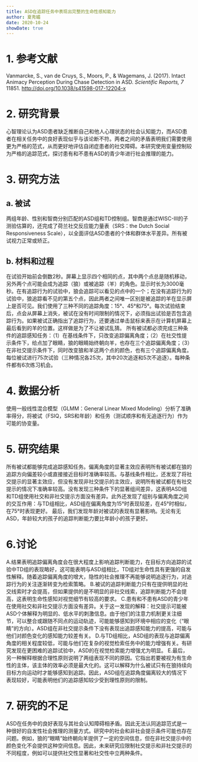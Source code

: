 ```yaml
---
title: ASD在追踪任务中表现出完整的生命性感知能力
author: 夏秀媚
date: 2020-10-24
showDate: true
---
```

# 1. 参考文献
Vanmarcke, S., van de Cruys, S., Moors, P., & Wagemans, J. (2017). Intact Animacy Perception During Chase Detection in ASD. *Scientific Reports, 7* 11851. http://doi.org/10.1038/s41598-017-12204-x
# 2. 研究背景
心智理论认为ASD患者缺乏推断自己和他人心理状态的社会认知能力，而ASD患者在相关任务中的良好表现似乎与该论断不符。两者之间的矛盾表明我们需要使用更为严格的范式，从而更好地评估自闭症患者的社交障碍。本研究使用变量控制较为严格的追踪范式，探讨患有和不患有ASD的青少年进行社会推理的能力。
# 3. 研究方法
## a. 被试
两组年龄、性别和智商分别匹配的ASD组和TD控制组。智商是通过WISC-III的子测验估算的，还完成了荷兰社交反应能力量表（SRS：the Dutch Social Responsiveness Scale），以全面评估ASD患者的个体和群体水平差异。所有被试视力正常或矫正。
## b. 材料和过程
在试验开始前会倒数2秒。屏幕上显示四个相同的点，其中两个点总是随机移动，另外两个点可能会成为追踪（狼）或被追踪（羊）的角色。显示时长为3000毫秒。在有追踪行为的试验中，狼会追踪可以看见的点中的一个；在没有追踪行为的试验中，狼追踪看不见的第五个点，因此两者之间唯一区别是被追踪的羊在显示屏上是否可见。我们使用了三种不同的追踪角度：15°、45°和75°。每次试验结束后，点会从屏幕上消失，被试在没有时间限制的情况下，必须指出试验是否包含追踪行为。如果被试正确指出了追踪行为，还要通过单击鼠标来表示在计算机屏幕上最后看到的羊的位置。这样做是为了不让被试乱猜。
所有被试都必须完成三种条件的追踪感知任务：（1）在基线条件下，只改变追踪偏离角度；（2）在社交性提示条件下，给点加了眼睛，狼的眼睛始终朝向羊，也存在三个追踪偏离角度；（3）在非社交提示条件下，同时改变狼和羊这两个点的颜色，也有三个追踪偏离角度。每位被试进行75次试验（三种情况各25次，其中20次追逐和5次不追逐）。每种条件都有6次练习机会。
# 4. 数据分析
使用一般线性混合模型（GLMM：General Linear Mixed Modeling）分析了准确率得分，将被试（FSIQ，SRS和年龄）和任务（测试顺序和有无追逐行为）作为可能的协变量。
# 5. 研究结果
所有被试都能够完成追踪感知任务。偏离角度的显著主效应表明所有被试都在狼的追踪方向偏差较小或直接接近目标时准确率较高。与基线条件相比，还发现了将社交提示的显著主效应，但没有发现非社交提示的主效应，说明所有被试都在有社交提示的情况下准确率较高。没有发现三种条件下的显著组间差异，这表明ASD组和TD组使用社交和非社交提示方面没有差异。此外还发现了组别与偏离角度之间的交互作用：与TD组相比，ASD组在偏离角度为15°时表现较差，在45°时相似，在75°时表现更好。
最后，我们发现年龄对被试的表现有显著影响。无论有无ASD，年龄较大的孩子的追踪判断能力要比年龄小的孩子更好。
# 6.讨论
A.结果表明追踪偏离角度会在很大程度上影响追踪判断能力，在目标方向追踪的试验中TD组的表现略好，这可能表明与ASD组相比，TD组对生命性具有更强的自发性解释。随着追踪偏离角度的增大，隐性的社会推理不再能够说明追逐行为，对追踪行为的关注逐渐转变为检索策略。
B.被试的追踪判断能力只有在提供明显的社交线索时才会提高，但如果提供的是不明显的非社交线索，追踪判断能力不会提高，这表明生命性感知对视觉细节有较高的要求。
C.患有和不患有ASD的青少年在使用社交和非社交提示方面没有差异。关于这一发现的解释：社交提示可能被ASD个体解释为明显的、低水平的刺激信息。由于他们的注意力机制更关注细节，可以整合或跟随不同点的运动轨迹，可能能够感知到环境中相应的变化（“眼睛”的方向）。ASD组在非社交提示条件下没有表现出追踪感知能力的提高，可能与他们对颜色变化的感知能力较差有关。
D.与TD组相比，ASD组的表现与追踪偏离角度的相关程度较低，可能与他们在复杂的视觉检索任务中的能力增强有关。有研究发现在更困难的追踪试验中，ASD的在视觉检索能力增强尤为明显。
E.最后，另一种解释根据合理性原则说明了两组表现不同的原因。它指出若要被视为有生命性的主体，该主体的效率必须是最大化的。这可以解释为什么被试只有在狼持续向目标方向运动时才能够感知到追踪。因此，ASD组在追踪角度偏离较大的情况下表现较好，可能表明他们的追踪感知较少受到理性原则的限制。
# 7. 研究的不足
ASD在任务中的良好表现与其社会认知障碍相矛盾。因此无法认同追踪范式是一种很好的自发性社会推理的测量方式。研究中的社会和非社会提示条件可能也存在问题。例如，狼的“眼睛”始终朝向羊提供了一定的空间信息，但在非社交提示中的颜色变化不会提供这种空间信息。因此，未来研究应限制社交提示和非社交提示的不同程度，例如可以提供社交性显著和社交性中立两种条件。



